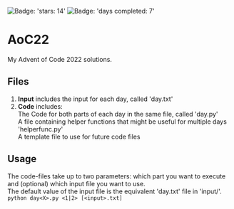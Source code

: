 ![Badge: 'stars: 14'](https://img.shields.io/badge/stars%20%E2%AD%90-14-yellow)
![Badge: 'days completed: 7'](https://img.shields.io/badge/days%20completed-7-blue)
# AoC22
My Advent of Code 2022 solutions.

## Files
1.  **Input** includes the input for each day, called 'day<X>.txt'
2.  **Code** includes:\
  The Code for both parts of each day in the same file, called 'day<X>.py' \
  A file containing helper functions that might be useful for multiple days 'helperfunc.py' \
  A template file to use for future code files
  
## Usage
  The code-files take up to two parameters: which part you want to execute and (optional) which input file you want to use.\
  The default value of the input file is the equivalent 'day<X>.txt' file in 'input/'.\
  ```python day<X>.py <1|2> [<input>.txt] ```
